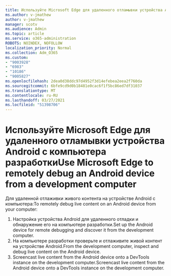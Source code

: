 ```yaml
---
title: Используйте Microsoft Edge для удаленного отламывки устройства Android с компьютера разработки
ms.author: v-jmathew
author: v-jmathew
manager: scotv
ms.audience: Admin
ms.topic: article
ms.service: o365-administration
ROBOTS: NOINDEX, NOFOLLOW
localization_priority: Normal
ms.collection: Adm_O365
ms.custom:
- "9003928"
- "6983"
- "10186"
- "9005827"
ms.openlocfilehash: 2dea0d38ddc97d4952f3d14efebea2eea2f760da
ms.sourcegitcommit: 6bfe9cd9d0b18481e0cac6f1f5bc86ed7df31037
ms.translationtype: MT
ms.contentlocale: ru-RU
ms.lasthandoff: 03/27/2021
ms.locfileid: "51398706"
---
```

# <a name="use-microsoft-edge-to-remotely-debug-an-android-device-from-a-development-computer"></a><span data-ttu-id="5f560-102">Используйте Microsoft Edge для удаленного отламывки устройства Android с компьютера разработки</span><span class="sxs-lookup"><span data-stu-id="5f560-102">Use Microsoft Edge to remotely debug an Android device from a development computer</span></span>

<span data-ttu-id="5f560-103">Для удаленной отлаживки живого контента на устройстве Android с компьютера:</span><span class="sxs-lookup"><span data-stu-id="5f560-103">To remotely debug live content on an Android device from your computer:</span></span>

1. <span data-ttu-id="5f560-104">Настройка устройства Android для удаленного отладки и обнаружение его на компьютере разработки.</span><span class="sxs-lookup"><span data-stu-id="5f560-104">Set up the Android device for remote debugging and discover it from the development computer.</span></span>
2. <span data-ttu-id="5f560-105">На компьютере разработки проверьте и отлаживите живой контент на устройстве Android.</span><span class="sxs-lookup"><span data-stu-id="5f560-105">From the development computer, inspect and debug live content on the Android device.</span></span>
3. <span data-ttu-id="5f560-106">Screencast live content from the Android device onto a DevTools instance on the development computer.</span><span class="sxs-lookup"><span data-stu-id="5f560-106">Screencast live content from the Android device onto a DevTools instance on the development computer.</span></span>
